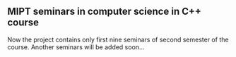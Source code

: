 ## MIPT seminars in computer science in C++ course

Now the project contains only first nine seminars of second semester of the course. Another seminars will be added soon...
